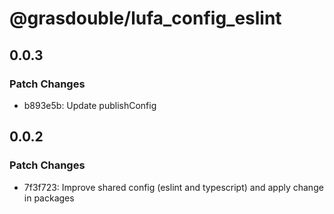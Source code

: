 # @grasdouble/lufa_config_eslint

## 0.0.3

### Patch Changes

- b893e5b: Update publishConfig

## 0.0.2

### Patch Changes

- 7f3f723: Improve shared config (eslint and typescript) and apply change in packages
